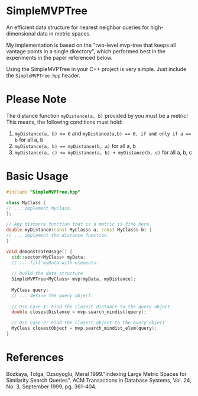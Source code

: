 # SimpleMVPTree
An efficient data structure for nearest neighbor queries for high-dimensional data in metric spaces.

My implementation is based on the "two-level mvp-tree that keeps all vantage points in a single directory", which performed best in the experiments in the paper referenced below.

Using the SimpleMVPTree in your C++ project is very simple. Just include the `SimpleMVPTree.hpp` header.

# Please Note
The distance function `myDistance(a, b)` provided by you must be a metric! This means, the following conditions must hold:
1. `myDistance(a, b) >= 0` and `myDistance(a,b) == 0, if and only if a == b` for all a, b
2. `myDistance(a, b) == myDistance(b, a)` for all a, b
3. `myDistance(a, c) <= myDistance(a, b) + myDistance(b, c)` for all a, b, c

# Basic Usage
```c++
#include "SimpleMVPTree.hpp"

class MyClass {
// ... implement MyClass.
};

// Any distance function that is a metric is fine here.
double myDistance(const MyClass& a, const MyClass& b) {
// ... implement the distance function.
}

void demonstrateUsage() {
  std::vector<MyClass> myData;
  // ... fill myData with elements.
  
  // build the data structure
  SimpleMVPTree<MyClass> mvp(myData, myDistance);
  
  MyClass query;
  // ... define the query object.
  
  // Use Case 1: Find the closest distance to the query object
  double closestDistance = mvp.search_mindist(query);

  // Use Case 2: Find the closest object to the query object
  MyClass closestObject = mvp.search_mindist_elem(query);
}
```

# References

Bozkaya, Tolga; Ozsoyoglu, Meral 1999."Indexing Large Metric Spaces for Similarity Search Queries". ACM Transactions in Database Systems, Vol. 24, No. 3, September 1999, pg. 361-404.
